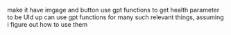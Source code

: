 make it have imgage and button
use gpt functions to get health parameter to be UId up
can use gpt functions for many such relevant things, assuming i figure out how to use them